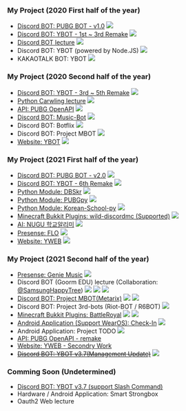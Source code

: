 
### My Project (2020 First half of the year)
* [Discord BOT: PUBG BOT - v1.0](https://github.com/gunyu1019/PUBG-BOT)
  <img src="https://img.shields.io/badge/Release-blue?style?style=plastic">
* [Discord BOT: YBOT - 1st ~ 3rd Remake](https://github.com/gunyu1019/YBOT)
  <img src="https://img.shields.io/badge/Release-blue?style?style=plastic">
* [Discord BOT lecture](https://blog.yonghyeon.com/category/%EA%B0%9C%EB%B0%9C%20%EA%B0%95%EC%A2%8C/%EB%94%94%EC%8A%A4%EC%BD%94%EB%93%9C%EB%B4%87%20%EA%B0%95%EC%A2%8C)
  <img src="https://img.shields.io/badge/Release-blue?style?style=plastic">
* Discord BOT: YBOT (powered by Node.JS)
  <img src="https://img.shields.io/badge/Abort-red?style?style=plastic">
* KAKAOTALK BOT: YBOT
  <img src="https://img.shields.io/badge/Abort-red?style?style=plastic">

### My Project (2020 Second half of the year)
* [Discord BOT: YBOT - 3rd ~ 5th Remake](https://github.com/gunyu1019/YBOT)
  <img src="https://img.shields.io/badge/Release-blue?style?style=plastic">
* [Python Carwling lecture](https://blog.yonghyeon.com/category/%EA%B0%9C%EB%B0%9C%20%EA%B0%95%EC%A2%8C/%ED%81%AC%EB%A1%A4%EB%A7%81%20%EA%B0%95%EC%A2%8C)
  <img src="https://img.shields.io/badge/Release-blue?style?style=plastic">
* [API: PUBG OpenAPI](https://github.com/gunyu1019/PUBG-API)
  <img src="https://img.shields.io/badge/Release-blue?style?style=plastic">
* [Discord BOT: Music-Bot](https://github.com/gunyu1019/Music-Bot)
  <img src="https://img.shields.io/badge/Abort-red?style?style=plastic">
* Discord BOT: Botflix
  <img src="https://img.shields.io/badge/I%20Dont%20know-gray?style?style=plastic">
* Discord BOT: Project MBOT
  <img src="https://img.shields.io/badge/Cancel-red?style?style=plastic">
* [Website: YBOT](https://github.com/gunyu1019/YBOT-web)
  <img src="https://img.shields.io/badge/Release-blue?style?style=plastic">

### My Project (2021 First half of the year)
* [Discord BOT: PUBG BOT - v2.0](https://github.com/gunyu1019/PUBG-BOT)
  <img src="https://img.shields.io/badge/Release-blue?style?style=plastic">
* [Discord BOT: YBOT - 6th Remake](https://github.com/gunyu1019/YBOT)
  <img src="https://img.shields.io/badge/Release-blue?style?style=plastic">
* [Python Module: DBSkr](https://github.com/gunyu1019/DBSkr-py)
  <img src="https://img.shields.io/badge/Release-blue?style?style=plastic">
* [Python Module: PUBGpy](https://github.com/gunyu1019/PUBGpy)
  <img src="https://img.shields.io/badge/Release-blue?style?style=plastic">
* [Python Module: Korean-School-py](https://github.com/gunyu1019/korean_school_py)
  <img src="https://img.shields.io/badge/Release-blue?style?style=plastic">
* [Minecraft Bukkit Plugins: wild-discordmc (Supported)](https://github.com/gunyu1019/wild-discordmc)
  <img src="https://img.shields.io/badge/Release-blue?style?style=plastic">
* [AI: NUGU 학교알리미](https://github.com/gunyu1019/NUGU_school)
  <img src="https://img.shields.io/badge/Delay-orange?style?style=plastic">
* [Presense: FLO](https://premid.app/store/presences/FLO)
  <img src="https://img.shields.io/badge/Release-blue?style?style=plastic">
* [Website: YWEB](https://yhs.kr)
  <img src="https://img.shields.io/badge/Release-blue?style?style=plastic">

### My Project (2021 Second half of the year)
* [Presense: Genie Music](https://premid.app/store/presences/Genie%20Music)
  <img src="https://img.shields.io/badge/Release-blue?style?style=plastic">
* Discord BOT (Goorm EDU) lecture (Collaboration: [@SamsungHappyTree](https://github.com/samsunghappytree123))
  <img src="https://img.shields.io/badge/Process-green?style?style=plastic">
  <img src="https://img.shields.io/badge/Delay-orange?style?style=plastic">
  <img src="https://img.shields.io/badge/Change%20Plan-purple?style?style=plastic">
* [Discord BOT: Project MBOT(Metarix)](https://github.com/gunyu1019/MBOT)
  <img src="https://img.shields.io/badge/Process-green?style?style=plastic">
  <img src="https://img.shields.io/badge/Delay-orange?style?style=plastic">
* Discord BOT: Project 3rd-bots (Riot-BOT / R6BOT)
  <img src="https://img.shields.io/badge/Delay-orange?style?style=plastic">
* [Minecraft Bukkit Plugins: BattleRoyal](https://github.com/gunyu1019/BattleRoyal)
  <img src="https://img.shields.io/badge/Delay-orange?style?style=plastic">
  <img src="https://img.shields.io/badge/Change%20Plan-purple?style?style=plastic">
* [Android Application (Support WearOS): Check-In](https://github.com/gunyu1019/Check-In)
  <img src="https://img.shields.io/badge/Process-green?style?style=plastic">
* Android Application: Project TODO 
  <img src="https://img.shields.io/badge/Delay-orange?style?style=plastic">
* [API: PUBG OpenAPI - remake](https://github.com/gunyu1019/PUBG-API)
* [Website: YWEB - Secondry Work](https://yhs.kr)
* ~~[Discord BOT: YBOT v3.7(Management Update)](https://yhs.kr/YBOT)~~
  <img src="https://img.shields.io/badge/Cancel-red?style?style=plastic">

### Comming Soon (Undetermined)
* [Discord BOT: YBOT v3.7 (support Slash Command)](https://yhs.kr/YBOT)
* Hardware / Android Application: Smart Strongbox
* Oauth2 Web lecture
